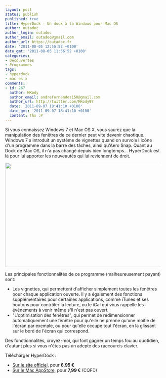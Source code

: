 ```yaml
---
layout: post
status: publish
published: true
title: HyperDock - Un dock à la Windows pour Mac OS
author: outadoc
author_login: outadoc
author_email: outadoc@gmail.com
author_url: https://outadoc.fr
date: '2011-08-05 12:56:52 +0100'
date_gmt: '2011-08-05 11:56:52 +0100'
categories:
- Découvertes
- Programmes
tags:
- hyperdock
- mac os x
comments:
- id: 267
  author: MKody
  author_email: andrefernandes150@gmail.com
  author_url: http://twitter.com/MKody97
  date: '2011-09-07 19:41:10 +0100'
  date_gmt: '2011-09-07 18:41:10 +0100'
  content: Thx :P
---
```

<p>Si vous connaissez Windows 7 et Mac OS X, vous saurez que la manipulation des fenêtres de ce dernier peut vite devenir chaotique. Windows 7 a introduit un système de vignettes quand on survole l'icône d'un programme dans la barre des tâches, ainsi qu'Aero Snap. Quant au Dock de Mac OS, il n'a pas changé depuis bien longtemps... HyperDock est là pour lui apporter les nouveautés qui lui reviennent de droit.</p>
<p><a href="http://hyperdock.bahoom.com"><img class="aligncenter size-full wp-image-718" title="HyperDock" src="https://outadoc.fr/wp-content/uploads/2011/08/top1.png" alt="" width="777" height="337" /></a></p>
<p style="text-align: center;">
<p>Les principales fonctionnalités de ce programme (malheureusement payant) sont:</p>
<ul>
<li>Les vignettes, qui permettent d'afficher simplement toutes les fenêtres pour chaque application ouverte. Il y a également des fonctions supplémentaires pour certaines applications, comme iTunes et ses boutons pour contrôler la lecture, ou le iCal qui vous rappelle les événements à venir même s'il n'est pas ouvert.</li>
<li>"L'optimisation des fenêtres", qui permet de redimensionner automatiquement une fenêtre pour qu'elle ne prenne qu'une moitié de l'écran par exemple, ou pour qu'elle occupe tout l'écran, en la glissant sur le bord de l'écran qui correspond.</li>
</ul>
<p>Des fonctionnalités, croyez-moi, qui font gagner un temps fou au quotidien, d'autant plus si vous n'êtes pas un adepte des raccourcis clavier.</p>
<p>Télécharger HyperDock :</p>
<ul>
<li><a href="http://hyperdock.bahoom.com/">Sur le site officiel</a>, pour <strong>6,95 €</strong></li>
<li><a href="http://itunes.apple.com/fr/app/hyperdock/id449830122?mt=12">Sur le Mac AppStore</a>, pour <strong>7,99 €</strong> (CQFD)</li>
</ul>
